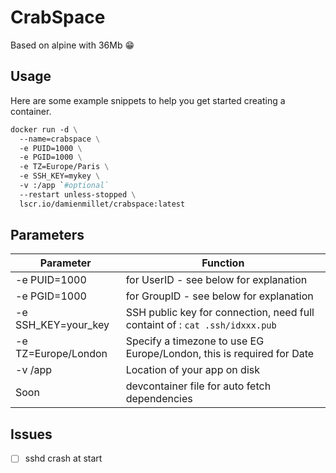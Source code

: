 # CrabSpace

Based on alpine with 36Mb 😁

## Usage

Here are some example snippets to help you get started creating a container.

```dockerfile
docker run -d \
  --name=crabspace \
  -e PUID=1000 \
  -e PGID=1000 \
  -e TZ=Europe/Paris \
  -e SSH_KEY=mykey \
  -v :/app `#optional`
  --restart unless-stopped \
  lscr.io/damienmillet/crabspace:latest
```

## Parameters

| Parameter           | Function                                                     |
| ------------------- | ------------------------------------------------------------ |
| -e PUID=1000        | for UserID - see below for explanation                       |
| -e PGID=1000        | for GroupID - see below for explanation                      |
| -e SSH_KEY=your_key | SSH public key for connection, need full containt of : `cat .ssh/idxxx.pub` |
| -e TZ=Europe/London | Specify a timezone to use EG Europe/London, this is required for Date |
| -v /app             | Location of your app on disk                                 |
| Soon                | devcontainer file for auto fetch dependencies                |

## Issues

- [ ] sshd crash at start

